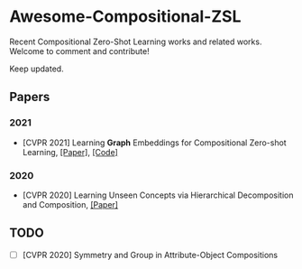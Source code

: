 # Awesome-Compositional-ZSL
Recent Compositional Zero-Shot Learning works and related works. Welcome to comment and contribute!

Keep updated.

## Papers

### 2021

- [CVPR  2021] Learning **Graph** Embeddings for Compositional Zero-shot Learning, [[Paper]](https://arxiv.org/pdf/2102.01987.pdf), [[Code]](https://github.com/ExplainableML/czsl)

### 2020

- [CVPR 2020] Learning Unseen Concepts via Hierarchical Decomposition and Composition, [[Paper]](https://openaccess.thecvf.com/content_CVPR_2020/papers/Yang_Learning_Unseen_Concepts_via_Hierarchical_Decomposition_and_Composition_CVPR_2020_paper.pdf)

## TODO
- [ ] [CVPR 2020] Symmetry and Group in Attribute-Object Compositions
